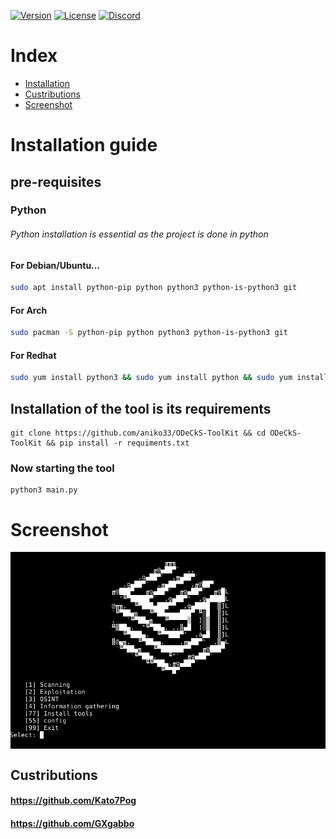 [![Version](https://img.shields.io/badge/Version-0.3_beta-red)](#)
[![License](https://img.shields.io/badge/License-GPL_3.0-green)](#)
[![Discord](https://img.shields.io/badge/Server-Discord-blue)](https://discord.gg/zcsZnDkBuS)
# Index
- [Installation](https://github.com/aniko33/ODeCkS-ToolKit#installation-guide)
- [Custributions](https://github.com/aniko33/ODeCkS-ToolKit#custributions)
- [Screenshot](https://github.com/aniko33/ODeCkS-ToolKit#screenshot)
# Installation guide
## pre-requisites
### Python
###### Python installation is essential as the project is done in python
#### For Debian/Ubuntu...
```bash
sudo apt install python-pip python python3 python-is-python3 git
```
#### For Arch
```bash
sudo pacman -S python-pip python python3 python-is-python3 git
```
#### For Redhat
```bash
sudo yum install python3 && sudo yum install python && sudo yum install python-pip && sudo yum install git
```
## Installation of the tool is its requirements
```batch
git clone https://github.com/aniko33/ODeCkS-ToolKit && cd ODeCkS-ToolKit && pip install -r requiments.txt
```
### Now starting the tool
```batch
python3 main.py
```
# Screenshot
<img align="center" src=".img/main.jpg">

## Custributions
#### https://github.com/Kato7Pog
#### https://github.com/GXgabbo
